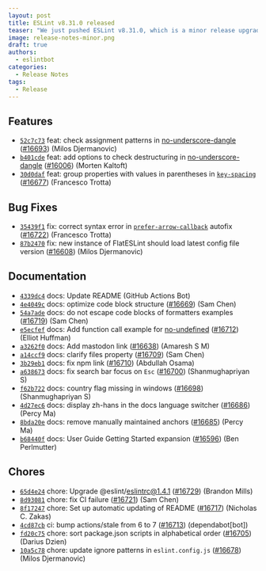 ```yaml
---
layout: post
title: ESLint v8.31.0 released
teaser: "We just pushed ESLint v8.31.0, which is a minor release upgrade of ESLint. This release adds some new features and fixes several bugs found in the previous release."
image: release-notes-minor.png
draft: true
authors:
  - eslintbot
categories:
  - Release Notes
tags:
  - Release
---
```









## Features


* [`52c7c73`](https://github.com/eslint/eslint/commit/52c7c73c052e1ec2528c6b4af78181bc30cf8cdd) feat: check assignment patterns in [no-underscore-dangle](/docs/rules/no-underscore-dangle) ([#16693](https://github.com/eslint/eslint/issues/16693)) (Milos Djermanovic)
* [`b401cde`](https://github.com/eslint/eslint/commit/b401cde47d44746ff91b8feced3fb3a4e32c0e12) feat: add options to check destructuring in [no-underscore-dangle](/docs/rules/no-underscore-dangle) ([#16006](https://github.com/eslint/eslint/issues/16006)) (Morten Kaltoft)
* [`30d0daf`](https://github.com/eslint/eslint/commit/30d0daf55e85a412995f6d69f47cab3fb591f2c3) feat: group properties with values in parentheses in [`key-spacing`](/docs/rules/key-spacing) ([#16677](https://github.com/eslint/eslint/issues/16677)) (Francesco Trotta)






## Bug Fixes


* [`35439f1`](https://github.com/eslint/eslint/commit/35439f1572e1a8888f7feb6c5e51a15b5582495d) fix: correct syntax error in [`prefer-arrow-callback`](/docs/rules/prefer-arrow-callback) autofix ([#16722](https://github.com/eslint/eslint/issues/16722)) (Francesco Trotta)
* [`87b2470`](https://github.com/eslint/eslint/commit/87b247058ed520061fe1a146b7f0e7072a94990d) fix: new instance of FlatESLint should load latest config file version ([#16608](https://github.com/eslint/eslint/issues/16608)) (Milos Djermanovic)




## Documentation


* [`4339dc4`](https://github.com/eslint/eslint/commit/4339dc462d78888fe2e10acdfacd6f57245ce6ae) docs: Update README (GitHub Actions Bot)
* [`4e4049c`](https://github.com/eslint/eslint/commit/4e4049c5fa355b2091afc8948690fcd7b1c1e6df) docs: optimize code block structure ([#16669](https://github.com/eslint/eslint/issues/16669)) (Sam Chen)
* [`54a7ade`](https://github.com/eslint/eslint/commit/54a7ade5d8e6f59554afeb9202ba6143f8afdf57) docs: do not escape code blocks of formatters examples ([#16719](https://github.com/eslint/eslint/issues/16719)) (Sam Chen)
* [`e5ecfef`](https://github.com/eslint/eslint/commit/e5ecfefa1c952195a3a8371f5953cc655d844079) docs: Add function call example for [no-undefined](/docs/rules/no-undefined) ([#16712](https://github.com/eslint/eslint/issues/16712)) (Elliot Huffman)
* [`a3262f0`](https://github.com/eslint/eslint/commit/a3262f0a6305d2a721fac137a60c62c019b26aa4) docs: Add mastodon link ([#16638](https://github.com/eslint/eslint/issues/16638)) (Amaresh  S M)
* [`a14ccf9`](https://github.com/eslint/eslint/commit/a14ccf91af1122e419710f58ef494980fc4894b3) docs: clarify files property ([#16709](https://github.com/eslint/eslint/issues/16709)) (Sam Chen)
* [`3b29eb1`](https://github.com/eslint/eslint/commit/3b29eb14e00182614c986d8498b483a9917976e7) docs: fix npm link ([#16710](https://github.com/eslint/eslint/issues/16710)) (Abdullah Osama)
* [`a638673`](https://github.com/eslint/eslint/commit/a638673ee6e94344c46d12dfc988adeb3783f817) docs: fix search bar focus on `Esc` ([#16700](https://github.com/eslint/eslint/issues/16700)) (Shanmughapriyan S)
* [`f62b722`](https://github.com/eslint/eslint/commit/f62b722251858a5dfb157591910edbaaeb4a966f) docs: country flag missing in windows ([#16698](https://github.com/eslint/eslint/issues/16698)) (Shanmughapriyan S)
* [`4d27ec6`](https://github.com/eslint/eslint/commit/4d27ec6019847afabeebf592dddc014e9220057c) docs: display zh-hans in the docs language switcher ([#16686](https://github.com/eslint/eslint/issues/16686)) (Percy Ma)
* [`8bda20e`](https://github.com/eslint/eslint/commit/8bda20e8276c6ba17d31842fcdd63ba65476fbbd) docs: remove manually maintained anchors ([#16685](https://github.com/eslint/eslint/issues/16685)) (Percy Ma)
* [`b68440f`](https://github.com/eslint/eslint/commit/b68440ff2b8322fc00373792701169205c94ed94) docs: User Guide Getting Started expansion ([#16596](https://github.com/eslint/eslint/issues/16596)) (Ben Perlmutter)








## Chores


* [`65d4e24`](https://github.com/eslint/eslint/commit/65d4e24c36367cd63f0eba7371820e0e81dae7aa) chore: Upgrade @eslint/eslintrc@1.4.1 ([#16729](https://github.com/eslint/eslint/issues/16729)) (Brandon Mills)
* [`8d93081`](https://github.com/eslint/eslint/commit/8d93081a717f6e8b8cb60c3075cc1d7e4e655e6b) chore: fix CI failure ([#16721](https://github.com/eslint/eslint/issues/16721)) (Sam Chen)
* [`8f17247`](https://github.com/eslint/eslint/commit/8f17247a93240ff8a08980d8e06352e4ff4e8fe3) chore: Set up automatic updating of README ([#16717](https://github.com/eslint/eslint/issues/16717)) (Nicholas C. Zakas)
* [`4cd87cb`](https://github.com/eslint/eslint/commit/4cd87cb3c52412277577ba00c4fbb1aec36acc8c) ci: bump actions/stale from 6 to 7 ([#16713](https://github.com/eslint/eslint/issues/16713)) (dependabot[bot])
* [`fd20c75`](https://github.com/eslint/eslint/commit/fd20c75b1059c54d598c0abaf63e7d7a80f04f32) chore: sort package.json scripts in alphabetical order ([#16705](https://github.com/eslint/eslint/issues/16705)) (Darius Dzien)
* [`10a5c78`](https://github.com/eslint/eslint/commit/10a5c7839370219c79f44d4206cbd7c28a72bad5) chore: update ignore patterns in `eslint.config.js` ([#16678](https://github.com/eslint/eslint/issues/16678)) (Milos Djermanovic)



